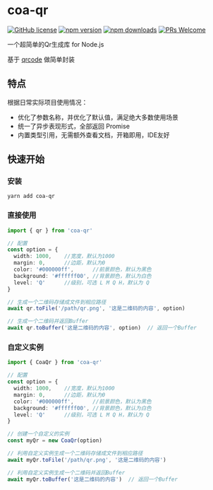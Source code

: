 # coa-qr

[![GitHub license](https://img.shields.io/badge/license-MIT-green.svg?style=flat-square)](LICENSE)
[![npm version](https://img.shields.io/npm/v/coa-qr.svg?style=flat-square)](https://www.npmjs.org/package/coa-qr)
[![npm downloads](https://img.shields.io/npm/dm/coa-qr.svg?style=flat-square)](http://npm-stat.com/charts.html?package=coa-qr)
[![PRs Welcome](https://img.shields.io/badge/PRs-welcome-brightgreen.svg?style=flat-square)](https://github.com/coajs/coa-qr/pulls)

一个超简单的Qr生成库 for Node.js

基于 [qrcode](https://www.npmjs.com/package/qrcode) 做简单封装

## 特点

根据日常实际项目使用情况：

- 优化了参数名称，并优化了默认值，满足绝大多数使用场景
- 统一了异步表现形式，全部返回 Promise
- 内置类型引用，无需额外查看文档，开箱即用，IDE友好

## 快速开始

### 安装

```shell
yarn add coa-qr
```

### 直接使用

```typescript
import { qr } from 'coa-qr'

// 配置
const option = {
  width: 1000,    //宽度，默认为1000
  margin: 0,      //边距，默认为0
  color: '#000000ff',      //前景颜色，默认为黑色
  background: '#ffffff00', //背景颜色，默认为白色
  level: 'Q'      //级别，可选 L M Q H，默认为 Q
}

// 生成一个二维码存储成文件到相应路径
await qr.toFile('/path/qr.png', '这是二维码的内容', option)

// 生成一个二维码并返回Buffer
await qr.toBuffer('这是二维码的内容', option)  // 返回一个Buffer
```

### 自定义实例

```typescript
import { CoaQr } from 'coa-qr'

// 配置
const option = {
  width: 1000,    //宽度，默认为1000
  margin: 0,      //边距，默认为0
  color: '#000000ff',      //前景颜色，默认为黑色
  background: '#ffffff00', //背景颜色，默认为白色
  level: 'Q'      //级别，可选 L M Q H，默认为 Q
}

// 创建一个自定义的实例
const myQr = new CoaQr(option)

// 利用自定义实例生成一个二维码存储成文件到相应路径
await myQr.toFile('/path/qr.png', '这是二维码的内容')

// 利用自定义实例生成一个二维码并返回Buffer
await myQr.toBuffer('这是二维码的内容')  // 返回一个Buffer
```
